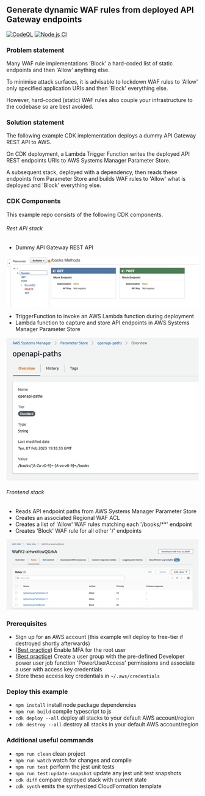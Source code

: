 ## Generate dynamic WAF rules from deployed API Gateway endpoints

[![CodeQL](https://github.com/aeells/cdk-dynamic-api-gateway-waf-rules/actions/workflows/github-code-scanning/codeql/badge.svg)](https://github.com/aeells/cdk-dynamic-api-gateway-waf-rules/actions/workflows/github-code-scanning/codeql) [![Node.js CI](https://github.com/aeells/cdk-dynamic-api-gateway-waf-rules/actions/workflows/node.js.yml/badge.svg)](https://github.com/aeells/cdk-dynamic-api-gateway-waf-rules/actions/workflows/node.js.yml)

### Problem statement
Many WAF rule implementations 'Block' a hard-coded list of static endpoints and then 'Allow' anything else.

To minimise attack surfaces, it is advisable to lockdown WAF rules to 'Allow' only specified application URIs and then 'Block' everything else.

However, hard-coded (static) WAF rules also couple your infrastructure to the codebase so are best avoided.

### Solution statement
The following example CDK implementation deploys a dummy API Gateway REST API to AWS.

On CDK deployment, a Lambda Trigger Function writes the deployed API REST endpoints URIs to AWS Systems Manager Parameter Store.

A subsequent stack, deployed with a dependency, then reads these endpoints from Parameter Store and builds WAF rules to 'Allow' what is deployed and 'Block' everything else.

### CDK Components
This example repo consists of the following CDK components.

###### Rest API stack
- Dummy API Gateway REST API 

![Dummy API Gateway REST API endpoints](docs/rest-api-endpoints.png)

- TriggerFunction to invoke an AWS Lambda function during deployment
- Lambda function to capture and store API endpoints in AWS Systems Manager Parameter Store

![SSM Parameter Store variable](docs/rest-api-ssm-paths.png)

###### Frontend stack
- Reads API endpoint paths from AWS Systems Manager Parameter Store
- Creates an associated Regional WAF ACL
- Creates a list of 'Allow' WAF rules matching each '/books/**' endpoint
- Creates 'Block' WAF rule for all other '/' endpoints

![WAF Web ACL rules](docs/waf-acl-rules.png)

### Prerequisites
- Sign up for an AWS account (this example will deploy to free-tier if destroyed shortly afterwards) 
- ([Best practice](https://docs.aws.amazon.com/accounts/latest/reference/best-practices-root-user.html)) Enable MFA for the root user
- ([Best practice](https://docs.aws.amazon.com/IAM/latest/UserGuide/access_policies_job-functions.html#jf_developer-power-user)) Create a user group with the pre-defined Developer power user job function 'PowerUserAccess' permissions and associate a user with access key credentials
- Store these access key credentials in `~/.aws/credentials`

### Deploy this example

* `npm install`       install node package dependencies 
* `npm run build`     compile typescript to js
* `cdk deploy --all`  deploy all stacks to your default AWS account/region
* `cdk destroy --all` destroy all stacks in your default AWS account/region

### Additional useful commands

* `npm run clean`     clean project
* `npm run watch`     watch for changes and compile
* `npm run test`      perform the jest unit tests
* `npm run test:update-snapshot` update any jest unit test snapshots
* `cdk diff`          compare deployed stack with current state
* `cdk synth`         emits the synthesized CloudFormation template

